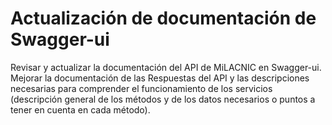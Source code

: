 # Actualización de documentación de Swagger-ui

Revisar y actualizar la documentación del API de MiLACNIC en Swagger-ui. Mejorar la documentación de las Respuestas del API y las descripciones necesarias para comprender el funcionamiento de los servicios (descripción general de los métodos y de los datos necesarios o puntos a tener en cuenta en cada método).

